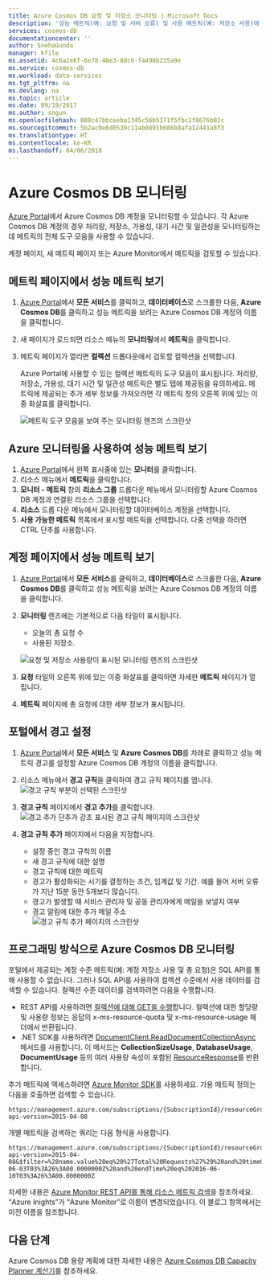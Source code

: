 ```yaml
---
title: Azure Cosmos DB 요청 및 저장소 모니터링 | Microsoft Docs
description: '성능 메트릭(예: 요청 및 서버 오류) 및 사용 메트릭(예: 저장소 사용)에 대해 Azure Cosmos DB 계정을 모니터링하는 방법을 알아봅니다.'
services: cosmos-db
documentationcenter: ''
author: SnehaGunda
manager: kfile
ms.assetid: 4c6a2e6f-6e78-48e3-8dc6-f4498b235a9e
ms.service: cosmos-db
ms.workload: data-services
ms.tgt_pltfrm: na
ms.devlang: na
ms.topic: article
ms.date: 09/19/2017
ms.author: sngun
ms.openlocfilehash: 008c47bbceeba1345c56b5171f5fbc1f8676b02c
ms.sourcegitcommit: 5b2ac9e6d8539c11ab0891b686b8afa12441a8f3
ms.translationtype: HT
ms.contentlocale: ko-KR
ms.lasthandoff: 04/06/2018
---
```

# <a name="monitor-azure-cosmos-db"></a>Azure Cosmos DB 모니터링
[Azure Portal](https://portal.azure.com/)에서 Azure Cosmos DB 계정을 모니터링할 수 있습니다. 각 Azure Cosmos DB 계정의 경우 처리량, 저장소, 가용성, 대기 시간 및 일관성을 모니터링하는 데 메트릭의 전체 도구 모음을 사용할 수 있습니다.

계정 페이지, 새 메트릭 페이지 또는 Azure Monitor에서 메트릭을 검토할 수 있습니다.

## <a name="view-performance-metrics-on-the-metrics-page"></a>메트릭 페이지에서 성능 메트릭 보기
1. [Azure Portal](https://portal.azure.com/)에서 **모든 서비스**를 클릭하고, **데이터베이스**로 스크롤한 다음, **Azure Cosmos DB**를 클릭하고 성능 메트릭을 보려는 Azure Cosmos DB 계정의 이름을 클릭합니다.
2. 새 페이지가 로드되면 리소스 메뉴의 **모니터링**에서 **메트릭**을 클릭합니다.
3. 메트릭 페이지가 열리면 **컬렉션** 드롭다운에서 검토할 컬렉션을 선택합니다.

   Azure Portal에 사용할 수 있는 컬렉션 메트릭의 도구 모음이 표시됩니다. 처리량, 저장소, 가용성, 대기 시간 및 일관성 메트릭은 별도 탭에 제공됨을 유의하세요. 메트릭에 제공되는 추가 세부 정보를 가져오려면 각 메트릭 창의 오른쪽 위에 있는 이중 화살표를 클릭합니다.

   ![메트릭 도구 모음을 보여 주는 모니터링 렌즈의 스크린샷](./media/monitor-accounts/metrics-suite.png)

## <a name="view-performance-metrics-by-using-azure-monitoring"></a>Azure 모니터링을 사용하여 성능 메트릭 보기
1. [Azure Portal](https://portal.azure.com/)에서 왼쪽 표시줄에 있는 **모니터**를 클릭합니다.
2. 리소스 메뉴에서 **메트릭**을 클릭합니다.
3. **모니터 - 메트릭** 창의 **리소스 그룹** 드롭다운 메뉴에서 모니터링할 Azure Cosmos DB 계정과 연결된 리소스 그룹을 선택합니다. 
4. **리소스** 드롭 다운 메뉴에서 모니터링할 데이터베이스 계정을 선택합니다.
5. **사용 가능한 메트릭** 목록에서 표시할 메트릭을 선택합니다. 다중 선택을 하려면 CTRL 단추를 사용합니다. 

## <a name="view-performance-metrics-on-the-account-page"></a>계정 페이지에서 성능 메트릭 보기
1. [Azure Portal](https://portal.azure.com/)에서 **모든 서비스**를 클릭하고, **데이터베이스**로 스크롤한 다음, **Azure Cosmos DB**를 클릭하고 성능 메트릭을 보려는 Azure Cosmos DB 계정의 이름을 클릭합니다.
2. **모니터링** 렌즈에는 기본적으로 다음 타일이 표시됩니다.
   
   * 오늘의 총 요청 수
   * 사용된 저장소.
   
   ![요청 및 저장소 사용량이 표시된 모니터링 렌즈의 스크린샷](./media/monitor-accounts/documentdb-total-requests-and-usage.png)
3. **요청** 타일의 오른쪽 위에 있는 이중 화살표를 클릭하면 자세한 **메트릭** 페이지가 열립니다.
4. **메트릭** 페이지에 총 요청에 대한 세부 정보가 표시됩니다. 

## <a name="set-up-alerts-in-the-portal"></a>포털에서 경고 설정
1. [Azure Portal](https://portal.azure.com/)에서 **모든 서비스** 및 **Azure Cosmos DB**를 차례로 클릭하고 성능 메트릭 경고를 설정할 Azure Cosmos DB 계정의 이름을 클릭합니다.
2. 리소스 메뉴에서 **경고 규칙**을 클릭하여 경고 규칙 페이지를 엽니다.  
   ![경고 규칙 부분이 선택된 스크린샷](./media/monitor-accounts/madocdb10.5.png)
3. **경고 규칙** 페이지에서 **경고 추가**를 클릭합니다.  
   ![경고 추가 단추가 강조 표시된 경고 규칙 페이지의 스크린샷](./media/monitor-accounts/madocdb11.png)
4. **경고 규칙 추가** 페이지에서 다음을 지정합니다.
   
   * 설정 중인 경고 규칙의 이름
   * 새 경고 규칙에 대한 설명
   * 경고 규칙에 대한 메트릭
   * 경고가 활성화되는 시기를 결정하는 조건, 임계값 및 기간. 예를 들어 서버 오류가 지난 15분 동안 5개보다 많습니다.
   * 경고가 발생할 때 서비스 관리자 및 공동 관리자에게 메일을 보낼지 여부
   * 경고 알림에 대한 추가 메일 주소  
     ![경고 규칙 추가 페이지의 스크린샷](./media/monitor-accounts/madocdb12.png)

## <a name="monitor-azure-cosmos-db-programmatically"></a>프로그래밍 방식으로 Azure Cosmos DB 모니터링
포털에서 제공되는 계정 수준 메트릭(예: 계정 저장소 사용 및 총 요청)은 SQL API를 통해 사용할 수 없습니다. 그러나 SQL API를 사용하여 컬렉션 수준에서 사용 데이터를 검색할 수 있습니다. 컬렉션 수준 데이터를 검색하려면 다음을 수행합니다.

* REST API를 사용하려면 [컬렉션에 대해 GET을 수행](https://msdn.microsoft.com/library/mt489073.aspx)합니다. 컬렉션에 대한 할당량 및 사용량 정보는 응답의 x-ms-resource-quota 및 x-ms-resource-usage 헤더에서 반환됩니다.
* .NET SDK를 사용하려면 [DocumentClient.ReadDocumentCollectionAsync](https://msdn.microsoft.com/library/microsoft.azure.documents.client.documentclient.readdocumentcollectionasync.aspx) 메서드를 사용합니다. 이 메서드는 **CollectionSizeUsage**, **DatabaseUsage**, **DocumentUsage** 등의 여러 사용량 속성이 포함된 [ResourceResponse](https://msdn.microsoft.com/library/dn799209.aspx)를 반환합니다.

추가 메트릭에 액세스하려면 [Azure Monitor SDK](https://www.nuget.org/packages/Microsoft.Azure.Insights)를 사용하세요. 가용 메트릭 정의는 다음을 호출하면 검색할 수 있습니다.

    https://management.azure.com/subscriptions/{SubscriptionId}/resourceGroups/{ResourceGroup}/providers/Microsoft.DocumentDb/databaseAccounts/{DocumentDBAccountName}/metricDefinitions?api-version=2015-04-08

개별 메트릭을 검색하는 쿼리는 다음 형식을 사용합니다.

    https://management.azure.com/subscriptions/{SubecriptionId}/resourceGroups/{ResourceGroup}/providers/Microsoft.DocumentDb/databaseAccounts/{DocumentDBAccountName}/metrics?api-version=2015-04-08&$filter=%28name.value%20eq%20%27Total%20Requests%27%29%20and%20timeGrain%20eq%20duration%27PT5M%27%20and%20startTime%20eq%202016-06-03T03%3A26%3A00.0000000Z%20and%20endTime%20eq%202016-06-10T03%3A26%3A00.0000000Z

자세한 내용은 [Azure Monitor REST API를 통해 리소스 메트릭 검색](https://blogs.msdn.microsoft.com/cloud_solution_architect/2016/02/23/retrieving-resource-metrics-via-the-azure-insights-api/)을 참조하세요. “Azure Inights”가 “Azure Monitor”로 이름이 변경되었습니다.  이 블로그 항목에서는 이전 이름을 참조합니다.

## <a name="next-steps"></a>다음 단계
Azure Cosmos DB 용량 계획에 대한 자세한 내용은 [Azure Cosmos DB Capacity Planner 계산기](https://www.documentdb.com/capacityplanner)를 참조하세요.

